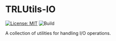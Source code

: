# TRLUtils-IO

[![License: MIT](https://img.shields.io/badge/License-MIT-yellow.svg)](https://opensource.org/licenses/MIT)
![Build](https://github.com/TheRandomLabs/TRLUtils-IO/workflows/build/badge.svg)

A collection of utilities for handling I/O operations.
